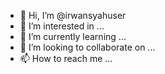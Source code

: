 - 👋 Hi, I’m @irwansyahuser
- 👀 I’m interested in ...
- 🌱 I’m currently learning ...
- 💞️ I’m looking to collaborate on ...
- 📫 How to reach me ...

<!---
irwansyahuser/irwansyahuser is a ✨ special ✨ repository because its `README.md` (this file) appears on your GitHub profile.
You can click the Preview link to take a look at your changes.
--->
